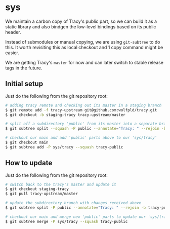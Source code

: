 # sys

We maintain a carbon copy of Tracy's public part, so we can build it
as a static library and also bindgen the low-level bindings based on
its public header.

Instead of submodules or manual copying, we are using `git-subtree` to
do this. It worth revisiting this as local checkout and 1 copy command
might be easier.

We are getting Tracy's `master` for now and can later switch to stable
release tags in the future.

## Initial setup

Just do the following from the git repository root:

```sh
# adding tracy remote and checking out its master in a staging branch
$ git remote add -f tracy-upstream git@github.com:wolfpld/tracy.git
$ git checkout -b staging-tracy tracy-upstream/master

# split off a subdirectory 'public' from its master into a separate branch
$ git subtree split --squash -P public --annotate="Tracy: " --rejoin -b tracy-public

# checkout our main and add 'public' parts above to our 'sys/tracy'
$ git checkout main
$ git subtree add -P sys/tracy --squash tracy-public
```

## How to update

Just do the following from the git repository root:

```sh
# switch back to the tracy's master and update it
$ git checkout staging-tracy
$ git pull tracy-upstream/master

# update the subdirectory branch with changes received above
$ git subtree split -P public --annotate="Tracy: " --rejoin -b tracy-public

# checkout our main and merge new 'public' parts to update our 'sys/tracy'
$ git subtree merge -P sys/tracy --squash tracy-public
```
